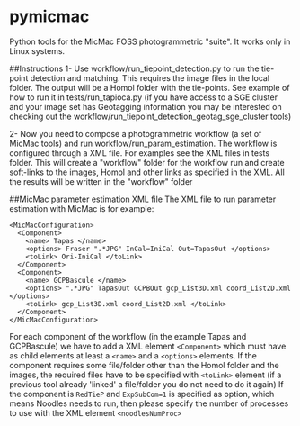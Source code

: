 # pymicmac
Python tools for the MicMac FOSS photogrammetric "suite". It works only in Linux systems.

##Instructions
1- Use workflow/run_tiepoint_detection.py to run the tie-point detection and matching. This requires the image files in the local folder. The output will be a Homol folder with the tie-points. See example of how to run it in tests/run_tapioca.py (if you have access to a SGE cluster and your image set has Geotagging information you may be interested on checking out the workflow/run_tiepoint_detection_geotag_sge_cluster tools)

2- Now you need to compose a photogrammetric workflow (a set of MicMac tools) and run workflow/run_param_estimation.
   The workflow is configured through a XML file. For examples see the XML files in tests folder.
   This will create a "workflow" folder for the workflow run and create soft-links to the images, Homol and other links as specified in the XML.
   All the results will be written in the "workflow" folder

##MicMac parameter estimation XML file
The XML file to run parameter estimation with MicMac is for example:
```
<MicMacConfiguration>
  <Component>
    <name> Tapas </name>
    <options> Fraser ".*JPG" InCal=IniCal Out=TapasOut </options>
    <toLink> Ori-IniCal </toLink>
  </Component>
  <Component>
    <name> GCPBascule </name>
    <options> ".*JPG" TapasOut GCPBOut gcp_List3D.xml coord_List2D.xml </options>
    <toLink> gcp_List3D.xml coord_List2D.xml </toLink>
  </Component>
</MicMacConfiguration>
```

For each component of the workflow (in the example Tapas and GCPBascule) we have to add
a XML element `<Component>` which must have as child elements at least a `<name>` and a `<options>` elements.
If the component requires some file/folder other than the Homol folder and the images,
the required files have to be specified with `<toLink>` element (if a previous tool already 'linked' a file/folder you do not need to do it again)
If the component is `RedTieP` and `ExpSubCom=1` is specified as option, which means Noodles needs to run, then please specify the number of processes to use with the XML element `<noodlesNumProc>`

